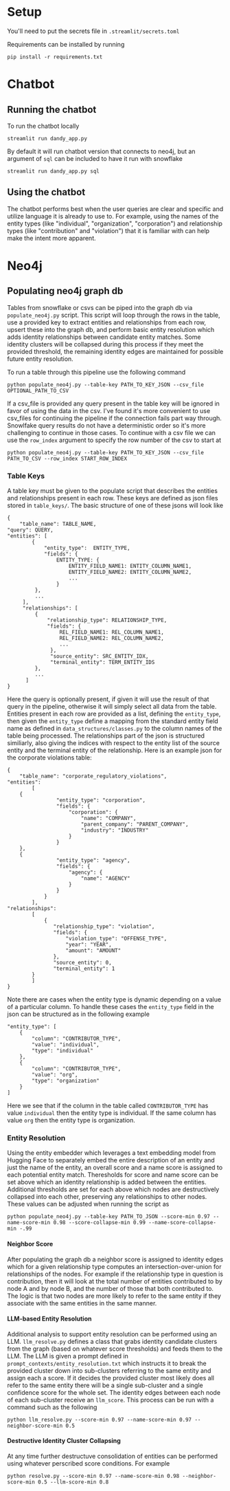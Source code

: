 # Setup

You'll need to put the secrets file in `.streamlit/secrets.toml`

Requirements can be installed by running 

    pip install -r requirements.txt

# Chatbot

## Running the chatbot

To run the chatbot locally

`streamlit run dandy_app.py`

By default it will run chatbot version that connects to neo4j, but an argument of `sql` can be included to have it run with snowflake

`streamlit run dandy_app.py sql`

## Using the chatbot

The chatbot performs best when the user queries are clear and specific and utilize language it is already to use to. For example, using the names of the entity types (like "individual", "organization", "corporation") and relationship types (like "contribution" and "violation") that it is familiar with can help make the intent more apparent.

# Neo4j

## Populating neo4j graph db

Tables from snowflake or csvs can be piped into the graph db via `populate_neo4j.py` script. This script will loop through the rows in the table, use a provided key to extract entities and relationships from each row, upsert these into the graph db, and perform basic entity resolution which adds identity relationships between candidate entity matches. Some identity clusters will be collapsed during this process if they meet the provided threshold, the remaining identity edges are maintained for possible future entity resolution.

To run a table through this pipeline use the following command

    python populate_neo4j.py --table-key PATH_TO_KEY_JSON --csv_file OPTIONAL_PATH_TO_CSV

If a csv_file is provided any query present in the table key will be ignored in favor of using the data in the csv. I've found it's more convenient to use csv_files for continuing the pipeline if the connection fails part way through. Snowlfake query results do not have a deterministic order so it's more challenging to continue in those cases. To continue with a csv file we can use the `row_index` argument to specify the row number of the csv to start at

    python populate_neo4j.py --table-key PATH_TO_KEY_JSON --csv_file PATH_TO_CSV --row_index START_ROW_INDEX

### Table Keys

A table key must be given to the populate script that describes the entities and relationships present in each row. These keys are defined as json files stored in `table_keys/`. The basic structure of one of these jsons will look like

    {
        "table_name": TABLE_NAME,
	"query": QUERY,
	"entities": [
            {
                "entity_type":  ENTITY_TYPE,
                "fields": {
                    ENTITY_TYPE: {
                        ENTITY_FIELD_NAME1: ENTITY_COLUMN_NAME1,
                        ENTITY_FIELD_NAME2: ENTITY_COLUMN_NAME2,
                        ...
                    }
             },
             ...
         ],
         "relationships": [
             {
                 "relationship_type": RELATIONSHIP_TYPE,
                 "fields": {
                     REL_FIELD_NAME1: REL_COLUMN_NAME1,
                     REL_FIELD_NAME2: REL_COLUMN_NAME2,
                     ...
                  },
                  "source_entity": SRC_ENTITY_IDX,
                  "terminal_entity": TERM_ENTITY_IDS
             },
             ...
          ]
    }

Here the query is optionally present, if given it will use the result of that query in the pipeline, otherwise it will simply select all data from the table. Entities present in each row are provided as a list, defining the `entity_type`, then given the `entity_type` define a mapping from the standard entity field name as defined in `data_structures/classes.py` to the column names of the table being processed.  The relationships part of the json is structured similiarly, also giving the indices with respect to the entity list of the source entity and the terminal entity of the relationship.  Here is an example json for the corporate violations table:

    {
        "table_name": "corporate_regulatory_violations",
	"entities":
            [
		{
                    "entity_type": "corporation",
                    "fields": {
                        "corporation": {
                            "name": "COMPANY",
                            "parent_company": "PARENT_COMPANY",
                            "industry": "INDUSTRY"
                        }
                    }
		},
		{
       	            "entity_type": "agency",
                    "fields": {
                        "agency": {
                            "name": "AGENCY"
                        }
                    }
                }
            ],
	"relationships":
            [
                {
                   "relationship_type": "violation",
                   "fields": {
                       "violation_type": "OFFENSE_TYPE",
                       "year": "YEAR",
                       "amount": "AMOUNT"
                   },
                   "source_entity": 0,
                   "terminal_entity": 1
	        }
            ]
    }

Note there are cases when the entity type is dynamic depending on a value of a particular column. To handle these cases the `entity_type` field in the json can be structured as in the following example

    "entity_type": [
        {
            "column": "CONTRIBUTOR_TYPE",
            "value": "individual",
            "type": "individual"
        },
        {
            "column": "CONTRIBUTOR_TYPE",
            "value": "org",
            "type": "organization"
        }
    ]

Here we see that if the column in the table called `CONTRIBUTOR_TYPE` has value `individual` then the entity type is individual. If the same column has value `org` then the entity type is organization.

### Entity Resolution

Using the entity embedder which leverages a text embedding model from Hugging Face to separately embed the entire description of an entity and just the name of the entity, an overall score and a name score is assigned to each potential entity match. Theresholds for score and name score  can be set above which an identity relationship is added between the entities. Additional thresholds are set for each above which nodes are destructively collapsed into each other, preserving any relationships to other nodes.  These values can be adjusted when running the script as

    python populate_neo4j.py --table-key PATH_TO_JSON --score-min 0.97 --name-score-min 0.98 --score-collapse-min 0.99 --name-score-collapse-min -.99

#### Neighbor Score

After populating the graph db a neighbor score is assigned to identity edges which for a given relationship type computes an intersection-over-union for relationships of the nodes. For example if the relationship type in question is contribution, then it will look at the total number of entities contributed to by node A and by node B, and the number of those that both contributed to. The logic is that two nodes are more likely to refer to the same entity if they associate with the same entities in the same manner.

#### LLM-based Entity Resolution

Additional analysis to support entity resolution can be performed using an LLM. `llm_resolve.py` defines a class that grabs identity candidate clusters from the graph (based on whatever score thresholds) and feeds them to the LLM. The LLM is given a prompt defined in `prompt_contexts/entity_resolution.txt` which instructs it to break the provided cluster down into sub-clusters referring to the same entity and assign each a score. If it decides the provided cluster most likely does all refer to the same entity there will be a single sub-cluster and a single confidence score for the whole set. The identity edges between each node of each sub-cluster receive an `llm_score`.  This process can be run with a command such as the following

    python llm_resolve.py --score-min 0.97 --name-score-min 0.97 --neighbor-score-min 0.5

#### Destructive Identity Cluster Collapsing

At any time further destructuve consolidation of entities can be performed using whatever perscribed score conditions. For example

    python resolve.py --score-min 0.97 --name-score-min 0.98 --neighbor-score-min 0.5 --llm-score-min 0.8
